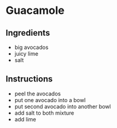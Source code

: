 # Guacamole
## Ingredients
* big avocados
* juicy lime
* salt
## Instructions
* peel the avocados
* put one avocado into a bowl
* put second avocado into another bowl
* add salt to both mixture
* add lime
